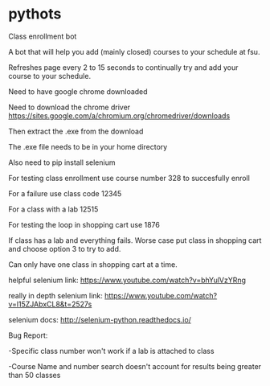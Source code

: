 # pythots
Class enrollment bot

A bot that will help you add (mainly closed) courses to your schedule at fsu.

Refreshes page every 2 to 15 seconds to continually try and add your course to your schedule.

Need to have google chrome downloaded

Need to download the chrome driver
https://sites.google.com/a/chromium.org/chromedriver/downloads

Then extract the .exe from the download

The .exe file needs to be in your home directory

Also need to pip install selenium


For testing class enrollment use course number 328 to succesfully enroll

For a failure use class code 12345

For a class with a lab 12515

For testing the loop in shopping cart use 1876

If class has a lab and everything fails. Worse case put class in shopping cart and choose option 3 to try to add.

Can only have one class in shopping cart at a time.

helpful selenium link: 
https://www.youtube.com/watch?v=bhYulVzYRng


really in depth selenium link:
https://www.youtube.com/watch?v=l15ZJAbxCL8&t=2527s

selenium docs:
http://selenium-python.readthedocs.io/


Bug Report:
  
  -Specific class number won't work if a lab is attached to class
  
  -Course Name and number search doesn't account for results being greater than 50 classes
